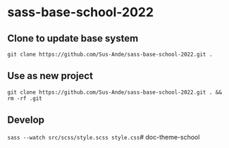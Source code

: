 # sass-base-school-2022


## Clone to update base system
`git clone https://github.com/Sus-Ande/sass-base-school-2022.git .`

## Use as new project
`git clone https://github.com/Sus-Ande/sass-base-school-2022.git . && rm -rf .git`

## Develop
`sass --watch src/scss/style.scss style.css`# doc-theme-school

